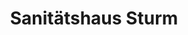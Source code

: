 ---
title: "Sanitätshaus Sturm"
url: /bad-lauterberg-im-harz/sanitaetshaus-sturm/
shop: Sanitätshaus
---